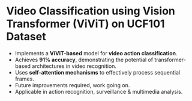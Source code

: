 # **Video Classification using Vision Transformer (ViViT) on UCF101 Dataset**  
  
- Implements a **ViViT-based** model for **video action classification**.  
- Achieves **91% accuracy**, demonstrating the potential of transformer-based architectures in video recognition.  
- Uses **self-attention mechanisms** to effectively process sequential frames.  
- Future improvements required, work going on.  
- Applicable in action recognition, surveillance & multimedia analysis.  
